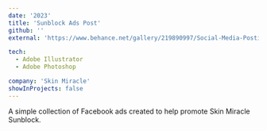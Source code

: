 ```yaml
---
date: '2023'
title: 'Sunblock Ads Post'
github: ''
external: 'https://www.behance.net/gallery/219890997/Social-Media-Postings-with-Product'

tech:
  - Adobe Illustrator
  - Adobe Photoshop

company: 'Skin Miracle'
showInProjects: false
---
```


A simple collection of Facebook ads created to help promote Skin Miracle Sunblock.
